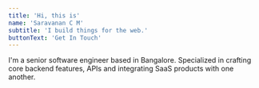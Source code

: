 ```yaml
---
title: 'Hi, this is'
name: 'Saravanan C M'
subtitle: 'I build things for the web.'
buttonText: 'Get In Touch'
---
```


I'm a senior software engineer based in Bangalore. Specialized in crafting core backend features, APIs and integrating SaaS products with one another.
